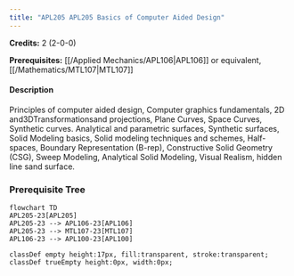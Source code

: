 ```yaml
---
title: "APL205 APL205 Basics of Computer Aided Design"
---
```

**Credits:** 2 (2-0-0)

**Prerequisites:** [[/Applied Mechanics/APL106|APL106]] or equivalent, [[/Mathematics/MTL107|MTL107]]

#### Description
Principles of computer aided design, Computer graphics fundamentals, 2D and3DTransformationsand projections, Plane Curves, Space Curves, Synthetic curves. Analytical and parametric surfaces, Synthetic surfaces, Solid Modeling basics, Solid modeling techniques and schemes, Half-spaces, Boundary Representation (B-rep), Constructive Solid Geometry (CSG), Sweep Modeling, Analytical Solid Modeling, Visual Realism, hidden line sand surface.

### Prerequisite Tree

```mermaid
flowchart TD
APL205-23[APL205]
APL205-23 --> APL106-23[APL106]
APL205-23 --> MTL107-23[MTL107]
APL106-23 --> APL100-23[APL100]

classDef empty height:17px, fill:transparent, stroke:transparent;
classDef trueEmpty height:0px, width:0px;
```